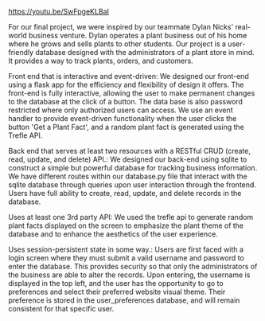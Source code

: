 https://youtu.be/SwFpgeKLBaI

 For our final project, we were inspired by our teammate Dylan Nicks' real-world business venture.  Dylan operates a plant business out of his home where he grows and sells plants to other students.  Our project is a user-friendly database designed with the administrators of a plant store in mind.  It provides a way to track plants, orders, and customers.  

Front end that is interactive and event-driven:
We designed our front-end using a flask app for the efficiency and flexibility of design it offers.  The front-end is fully interactive, allowing the user to make permanent changes to the database at the click of a button. The data base is also password restricted where only authorized users can access.  We use an event handler to provide event-driven functionality when the user clicks the button 'Get a Plant Fact', and a random plant fact is generated using the Trefle API.

Back end that serves at least two resources with a RESTful CRUD (create, read, update, and delete) API.:
We designed our back-end using sqlite to construct a simple but powerful database for tracking business information.  We have different routes within our database.py file that interact with the sqlite database through queries upon user interaction through the frontend.  Users have full ability to create, read, update, and delete records in the database.

Uses at least one 3rd party API: 
We used the trefle api to generate random plant facts displayed on the screen to emphasize the plant theme of the database and to enhance the aesthetics of the user experience.

Uses session-persistent state in some way.:
Users are first faced with a login screen where they must submit a valid username and password to enter the database.  This provides security so that only the administrators of the business are able to alter the records.  Upon entering, the username is displayed in the top left, and the user has the opportunity to go to preferences and select their preferred website visual theme.  Their preference is stored in the user_preferences database, and will remain consistent for that specific user.
